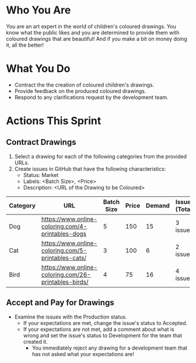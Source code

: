 # Who You Are
You are an art expert in the world of children's coloured drawings. You know what the public likes and you are determined to provide them with coloured drawings that are beautiful! And if you make a bit on money doing it, all the better!

# What You Do
- Contract the the creation of coloured children's drawings.
- Provide feedback on the produced coloured drawings.
- Respond to any clarifications request by the development team.

# Actions This Sprint
## Contract Drawings
1. Select a drawing for each of the following categories from the provided URLs.
1. Create issues in GitHub that have the following characteristics:
      - Status: Market
      - Labels: \<Batch Size>, \<Price>
      - Description: \<URL of the Drawing to be Coloured>
 
   
| Category | URL | Batch Size | Price | Demand | Issues (Total) |
|-|-|-|-|-| -|
| Dog | https://www.online-coloring.com/4-printables-dogs | 5 | 150 | 15 | 3 issues |
| Cat | https://www.online-coloring.com/5-printables-cats/ | 3 | 100 | 6 | 2 issues |
| Bird | https://www.online-coloring.com/26-printables-birds/ | 4 | 75 | 16 | 4 issues |


 ## Accept and Pay for Drawings
- Examine the issues with the Production status.
   - If your expectations are met, change the issue's status to Accepted.
   - If your expectations are not met, add a comment about what is wrong and set the issue's status to Development for the team that created it.
      - You immediately reject any drawing for a development team that has not asked what your expectations are!